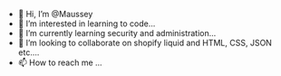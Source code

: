 - 👋 Hi, I’m @Maussey
- 👀 I’m interested in learning to code...
- 🌱 I’m currently learning security and administration...
- 💞️ I’m looking to collaborate on shopify liquid and HTML, CSS, JSON etc....
- 📫 How to reach me ...

<!---
Maussey/Maussey is a ✨ special ✨ repository because its `README.md` (this file) appears on your GitHub profile.
You can click the Preview link to take a look at your changes.
--->
